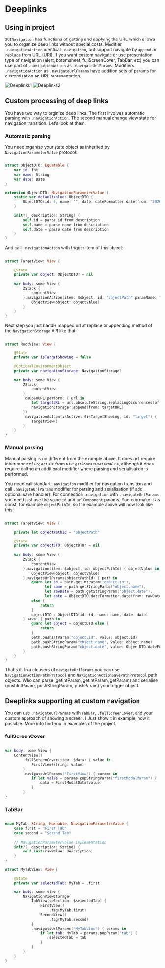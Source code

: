 # Deeplinks

## Using in project

`SUINavigation` has functions of getting and applying the URL which allows you to organize deep links without special costs. Modifier `.navigationAction` identical `.navigation`, but support navigate by `append` or `replace` from URL (URI). If you want custom navigate or use presentation type of navigation (alert, botomsheet, fullScreenCover, TabBar, etc) you can use part of `.navigationAction` as `.navigateUrlParams`. Modifiers `.navigationAction` as `.navigateUrlParams` have addition sets of params for customisation an URL representation.

![Deeplinks1](/Docs/Deeplinks1.svg "Deeplinks1")
![Deeplinks2](/Docs/Deeplinks2.svg "Deeplinks2")

## Сustom processing of deep links

You have two way to orginize deep links. The first involves automatic parsing with `.navigationAction`. The second manual change view state for navigation transition. Let's look at them.

### Automatic parsing

You need organise your state object as inherited by `NavigationParameterValue` protocol: 

```swift

struct ObjectDTO: Equatable {
    var id: Int
    var name: String
    var date: Date
}

extension ObjectDTO: NavigationParameterValue {
    static var defaultValue: ObjectDTO {
        ObjectDTO(id: 0, name: "", date: dateFormatter.date(from: "2020-02-20")!)
    }

    init?(_ description: String) {
        self.id = parse id from description
        self.name = parse name from description
        self.date = parse date from description
    }
}

```

And call `.navigationAction` with trigger item of this object:


```swift

struct TargetView: View {

    @State
    private var object: ObjectDTO? = nil
    
    var body: some View {
        ZStack {
            contentView
        }.navigationAction(item: $object, id: "objectPath" paramName: "objectParam") { objectValue in
            ObjectView(object: objectValue)
        }
    }
}

```

Next step you just handle mapped url at replace or appending method of the `NavigationStorage` API like that:

```swift

struct RootView: View {

    @State
    private var isTargetShowing = false

    @OptionalEnvironmentObject
    private var navigationStorage: NavigationStorage?

    var body: some View {
        ZStack{
            contentView
        }
        .onOpenURL(perform: { url in
            let targetURL = url.absoluteString.replacingOccurrences(of: "navigator://", with: "")
            navigationStorage?.append(from: targetURL)
        })
        .navigationAction(isActive: $isTargetShowing, id: "target") {
            TargetView()
        }
    }
}

```

### Manual parsing

Manual parsing is no different from the example above. It does not require inheritance of `ObjectDTO` from `NavigationParameterValue`, although it does require calling an additional modifier where parsing and serialisation is performed.

You need call standart `.navigation` modifier for navigation transition and call `.navigateUrlParams` modifier for parsing and serialisation (if add optional save handler). For connection `.navigation` with `.navigateUrlParams` you need just use the same `id` and `urlComponent` params. Yuo can make it as const, for example `objectPathId`, so the example above will now look like this:

```swift

struct TargetView: View {

    private let objectPathId = "objectPath"

    @State
    private var objectDTO: ObjectDTO? = nil
    
    var body: some View {
        ZStack {
            contentView
        }.navigation(item: $object, id: objectPathId) { objectValue in
            ObjectView(object: objectValue)
        }.navigateUrlParams(objectPathId) { path in
            guard let id = path.getIntParam("object.id"),
                  let name = path.getStringParam("object.name"),
                  let rawDate = path.getStringParam("object.date"),
                  let date = ObjectDTO.dateFormatter.date(from: rawDate)
            else {
                return
            }
            objectDTO = ObjectDTO(id: id, name: name, date: date)
        } save: { path in
            guard let object = objectDTO else {
                return
            }
            path.pushIntParam("object.id", value: object.id)
            path.pushStringParam("object.name", value: object.name)
            path.pushStringParam("object.date", value: ObjectDTO.dateFormatter.string(from: object.date))
        }
    }
}

```

That's it. In a clousers of `navigateUrlParams` you can use `NavigationActionPathProtocol` and `NavigationActionSavePathProtocol` path objects. Who can parse (getIntParam, getIntParam, getParam) and serialise (pushIntParam, pushStringParam, pushParam) your trigger object.

## Deeplinks supporting at custom navigation

You can use `.navigateUrlParams` with `TabBar`, `.fullScreenCover`, and your custom approach of showing a screen. I Just show it in example, how it passible. More info find you in examples of the project.

### fullScreenCover

```swift

var body: some View {
    ContentView()
        .fullScreenCover(item: $data) { value in
            FirstView(string: value)
        }
        .navigateUrlParams("FirstView") { params in
            if let value = params.popStringParam("firstModalParam") {
                data = FirstModalData(value)
            }
        }
}

```

### TabBar

```swift

enum MyTab: String, Hashable, NavigationParameterValue {
    case first = "First Tab"
    case second = "Second Tab"
    
    // NavigationParameterValue implementation
    init?(_ description: String) {
        self.init(rawValue: description)
    }
}

struct MyTabView: View {

    @State
    private var selectedTab: MyTab = .first

    var body: some View {
        NavigationViewStorage{
            TabView(selection: $selectedTab) {
                FirstView()
                    .tag(MyTab.first)
                SecondView()
                    .tag(MyTab.second)
            }
            .navigateUrlParams("MyTabView") { params in
                if let tab: MyTab = params.popParam("tab") {
                    selectedTab = tab
                }
            }
        }
    }
}

```
